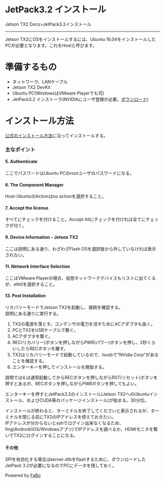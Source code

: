 # JetPack3.2 インストール
Jetson TX2 Docs>JetPack3.2インストール
<hr>

Jetson TX2にOSをインストールするには、Ubuntu 16.04をインストールしたPCが必要となります。これをHostと呼びます。<br>

# 準備するもの
* ネットワーク、LANケーブル
* Jetson TX2 DevKit
* Ubuntu PC(WindowsはVMware Playerでも可)
* JetPack3.2 インストーラ(NVIDIAにユーザ登録が必要。[ダウンロード](https://developer.nvidia.com/embedded/jetpack))

# インストール方法
[公式のインストール方法](https://docs.nvidia.com/jetpack-l4t/index.html#developertools/mobile/jetpack/l4t/3.2/install.htm%3FTocPath%3D_____3)に沿ってインストールする。<br>

### 主なポイント
#### 5. Authenticate
ここでパスワードはUbuntu PCのrootユーザのパスワードになる。
#### 6. The Component Manager
Host-UbuntuのActionはno actionを選択すること。
#### 7. Accept the license
すべてにチェックを付けること。Accept Allにチェックを付ければ全てにチェックが付く。
#### 9. Device Information - Jetson TX2
ここは説明にある通り、わざわざFlash OSを選択肢から外していなければ表示されない。<br>
#### 11. Network Interface Selection
ここはVMware Playerの場合、仮想ネットワークデバイスもリストに出てくるが、eth0を選択すること。<br>
#### 13. Post Installation
リカバリーモードでJetson TX2を起動し、接続を確認する。<br>
説明にある通りに実行する。
1. TX2の電源を落とす。コンデンサの電力を消すためにACアダプタも抜く。
2. PCとTX2をUSBケーブルで繋ぐ。
3. ACアダプタを繋ぐ。
4. REC(リカバリー)ボタンを押しながらPWR(パワー)ボタンを押し、2秒くらいしたらRECボタンを離す。
5. TX2はリカバリーモードで起動しているので、lsusbで"NVidia Corp"があることを確認する。
6. エンターキーを押してインストールを開始する。

説明では4.は通常起動してからRECボタンを押しながらRST(リセット)ボタンを押すとあるが、RECボタンを押しながらPWRボタンを押してもよい。

エンターキーを押すとJetPack3.2のインストール(Jetson TX2へのUbuntuインストール、およびCUDA等のパッケージインストール)が始まる。30分位。

インストールが終わると、ターミナルを終了してくださいと表示されるが、ターミナルを閉じる前にTX2のIPアドレスを控えておきたい。<br>
IPアドレスが分からないとsshでログイン出来なくなるため、fing(Android/iOS/Windowsアプリ)でIPアドレスを調べるか、HDMIモニタを繋いでTX2にログインすることになる。


#### その他
SPIを有効化する場合はkernel-dtbをflashするために、ダウンロードしたJetPack 3.2が必要になるのでPCにデータを残しておく。


Powered by [FaBo](http://www.fabo.io)